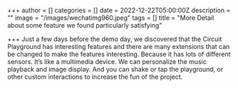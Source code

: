 +++
author = []
categories = []
date = 2022-12-22T05:00:00Z
description = ""
image = "/images/wechatimg960.jpeg"
tags = []
title = "More Detail about some feature we found particularly satisfying"

+++
Just a few days before the demo day, we discovered that the Circuit Playground has interesting features and there are many extensions that can be changed to make the features interesting. Because it has lots of different sensors. It’s like a multimedia device. We can personalize the music playback and image display. And you can shake or tap the playground, or other custom interactions to increase the fun of the project.